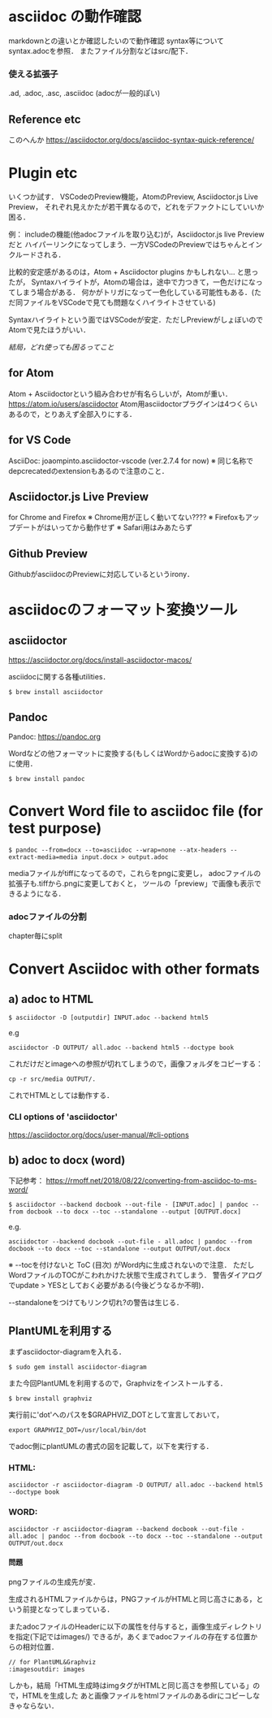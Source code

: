 # asciidoc の動作確認

markdownとの違いとか確認したいので動作確認
syntax等についてsyntax.adocを参照．
またファイル分割などはsrc/配下．

### 使える拡張子
.ad, .adoc, .asc, .asciidoc
(adocが一般的ぽい)

## Reference etc
このへんか
https://asciidoctor.org/docs/asciidoc-syntax-quick-reference/


# Plugin etc
いくつか試す．
VSCodeのPreview機能，AtomのPreview, Asciidoctor.js Live Preview，
それぞれ見えかたが若干異なるので，どれをデファクトにしていいか困る．

例： includeの機能(他adocファイルを取り込む)が，Asciidoctor.js live Previewだと
ハイパーリンクになってしまう．一方VSCodeのPreviewではちゃんとインクルードされる．

比較的安定感があるのは，Atom + Asciidoctor plugins かもしれない… と思ったが，
Syntaxハイライトが，Atomの場合は，途中で力つきて，一色だけになってしまう場合がある．
何かがトリガになって一色化している可能性もある．(ただ同ファイルをVSCodeで見ても問題なくハイライトさせている)

Syntaxハイライトという面ではVSCodeが安定．ただしPreviewがしょぼいのでAtomで見たほうがいい．


*結局，どれ使っても困るってこと*




## for Atom
Atom + Asciidoctorという組み合わせが有名らしいが，Atomが重い．
https://atom.io/users/asciidoctor
Atom用asciidoctorプラグインは4つくらいあるので，とりあえず全部入りにする．

## for VS Code
AsciiDoc: joaompinto.asciidoctor-vscode  (ver.2.7.4 for now)
※ 同じ名称でdepcrecatedのextensionもあるので注意のこと．


## Asciidoctor.js Live Preview
for Chrome and Firefox
※ Chrome用が正しく動いてない????
※ Firefoxもアップデートがはいってから動作せず
※ Safari用はみあたらず

## Github Preview
GithubがasciidocのPreviewに対応しているというirony．


# asciidocのフォーマット変換ツール

## asciidoctor
https://asciidoctor.org/docs/install-asciidoctor-macos/

asciidocに関する各種utilities．

```
$ brew install asciidoctor
```

## Pandoc
Pandoc: https://pandoc.org

Wordなどの他フォーマットに変換する(もしくはWordからadocに変換する)のに使用．

```
$ brew install pandoc
```


# Convert Word file to asciidoc file (for test purpose)

```
$ pandoc --from=docx --to=asciidoc --wrap=none --atx-headers --extract-media=media input.docx > output.adoc
```

mediaファイルがtiffになってるので，これらをpngに変更し，
adocファイルの拡張子も.tiffから.pngに変更しておくと，
ツールの「preview」で画像も表示できるようになる．

### adocファイルの分割
chapter毎にsplit






# Convert Asciidoc with other formats

## a) adoc to HTML

```
$ asciidoctor -D [outputdir] INPUT.adoc --backend html5
```
e.g
```
asciidoctor -D OUTPUT/ all.adoc --backend html5 --doctype book
```
これだけだとimageへの参照が切れてしまうので，画像フォルダをコピーする：
```
cp -r src/media OUTPUT/.
```
これでHTMLとしては動作する．

### CLI options of 'asciidoctor'
https://asciidoctor.org/docs/user-manual/#cli-options




## b) adoc to docx (word)
下記参考：
https://rmoff.net/2018/08/22/converting-from-asciidoc-to-ms-word/

```
$ asciidoctor --backend docbook --out-file - [INPUT.adoc] | pandoc --from docbook --to docx --toc --standalone --output [OUTPUT.docx]
```
e.g.
```
asciidoctor --backend docbook --out-file - all.adoc | pandoc --from docbook --to docx --toc --standalone --output OUTPUT/out.docx
```


※ --tocを付けないと ToC (目次) がWord内に生成されないので注意．
ただしWordファイルのTOCがこわれかけた状態で生成されてしまう．
警告ダイアログでupdate > YESとしておく必要がある(今後どうなるか不明)．

--standaloneをつけてもリンク切れ?の警告は生じる．




## PlantUMLを利用する

まずasciidoctor-diagramを入れる．

```
$ sudo gem install asciidoctor-diagram
```

また今回PlantUMLを利用するので，Graphvizをインストールする．

```
$ brew install graphviz
```

実行前に'dot'へのパスを$GRAPHVIZ_DOTとして宣言しておいて，
```
export GRAPHVIZ_DOT=/usr/local/bin/dot
```
でadoc側にplantUMLの書式の図を記載して，以下を実行する．

### HTML:
```
asciidoctor -r asciidoctor-diagram -D OUTPUT/ all.adoc --backend html5 --doctype book
```


### WORD:
```
asciidoctor -r asciidoctor-diagram --backend docbook --out-file - all.adoc | pandoc --from docbook --to docx --toc --standalone --output OUTPUT/out.docx
```


#### 問題
pngファイルの生成先が変．

生成されるHTMLファイルからは，PNGファイルがHTMLと同じ高さにある，という前提となってしまっている．

またadocファイルのHeaderに以下の属性を付与すると，画像生成ディレクトリを指定(下記ではimages/)
できるが，あくまでadocファイルの存在する位置からの相対位置．
```
// for PlantUML&Graphviz
:imagesoutdir: images
```

しかも，結局「HTML生成時はimgタグがHTMLと同じ高さを参照している」ので，HTMLを生成した
あと画像ファイルをhtmlファイルのあるdirにコピーしなきゃならない．
